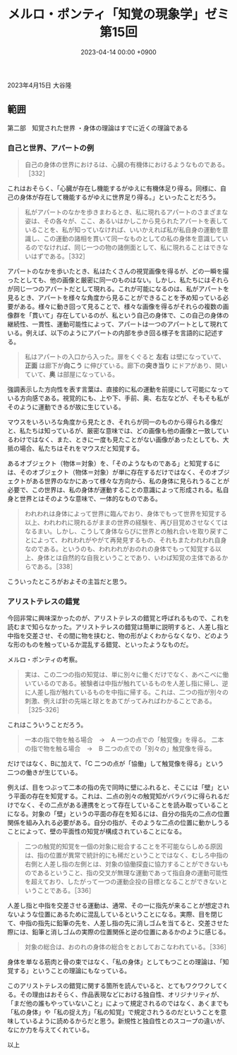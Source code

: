 ﻿---
layout: post
title: "メルロ・ポンティ「知覚の現象学」ゼミ 第15回"
date: 2023-04-14 00:00 +0900
categories: merleau-ponty
---
2023年4月15日 大谷隆

## 範囲
第二部　知覚された世界
・身体の理論はすでに近くの理論である

### 自己と世界、アパートの例
> 自己の身体の世界におけるは、心臓の有機体におけるようなものである。［332］

これはおそらく、「心臓が存在し機能するがゆえに有機体足り得る。同様に、自己の身体が存在して機能するがゆえに世界足り得る。」といったことだろう。

> 私がアパートのなかを歩きまわるとき、私に現れるアパートのさまざまな姿は、その各々が、ここ、あるいはかしこから見られたアパートを表していることを、私が知っていなければ、いいかえれば私が私自身の運動を意識し、この運動の諸相を貫いて同一なものとしての私の身体を意識しているのでなければ、同じ一つの物の諸側面として、私に現れることはできないはずである。［332］

アパートのなかを歩いたとき、私はたくさんの視覚画像を得るが、どの一瞬を撮ったとしても、他の画像と厳密に同一のものはない。しかし、私たちにはそれらが同じ一つのアパートだとして現れる。これが可能になるのは、私がアパートを見るとき、アパートを様々な角度から見ることができることを予め知っている必要がある。様々に動き回って見ることで、様々な画像を得るがそれらの複数の画像群を「貫いて」存在しているのが、私という自己の身体で、この自己の身体の継続性、一貫性、運動可能性によって、アパートは一つのアパートとして現れている。例えば、以下のようにアパートの内部を歩き回る様子を言語的に記述する。

> 私はアパートの入口から入った。扉をくぐると **左右** は壁になっていて、**正面** は廊下が**向こう** に伸びている。廊下の**突き当り** にドアがあり、開いていて、**奥** は部屋になっている。

強調表示した方向性を表す言葉は、直接的に私の運動を前提にして可能になっている方向感である。視覚的にも、上や下、手前、奥、右左などが、そもそも私がそのように運動できるが故に生じている。

マウスをいろいろな角度から見たとき、それらが同一のものから得られる像だと、私たちは知っているが、厳密な意味では、どの画像も他の画像と一致しているわけではなく、また、ときに一度も見たことがない画像があったとしても、大抵の場合、私たちはそれをマウスだと知覚する。

あるオブジェクト（物体＝対象）を、「そのようなものである」と知覚するには、そのオブジェクト（物体＝対象）が単に存在するだけではなく、そのオブジェクトがある世界のなかにあって様々な方向から、私の身体に見られうることが必要で、この世界は、私の身体が運動することの意識によって形成される。私自身と世界とはそのような意味で、一体的なものである。

> われわれは身体によって世界に臨んでおり、身体でもって世界を知覚する以上、われわれに現れるがままの世界の経験を、再び目覚めさせなくてはなるまい。しかし、こうして身体ならびに世界との触れ合いを取り戻すことによって、われわれがやがて再発見するもの、それもまたわれわれ自身なのである。というのも、われわれがおのれの身体でもって知覚する以上、身体とは自然的な自我ということであり、いわば知覚の主体であるからである。［338］

こういったところがおよその主旨だと思う。

### アリストテレスの錯覚

今回非常に興味深かったのが、アリストテレスの錯覚と呼ばれるもので、これを読むまで知らなかった。アリストテレスの錯覚は簡単に説明すると、人差し指と中指を交差させ、その間に物を挟むと、物の形がよくわからなくなり、どのような形のものを触っているか混乱する錯覚、といったようなものだ。

メルロ・ポンティの考察。

> 実は、この二つの指の知覚は、単に別々に働くだけでなく、あべこべに働いているのである。被験者は中指が触れているものを人差し指に帰し、逆に人差し指が触れているものを中指に帰する。これは、二つの指が別々の刺激、例えば針の先端と球とをあてがってみればわかることである。［325-326］

これはこういうことだろう。

> 一本の指で物を触る場合　→　A 一つの点での「触覚像」を得る。
> 二本の指で物を触る場合　→　B 二つの点での「別々の」触覚像を得る。

だけではなく、Bに加えて、「C 二つの点が「協働」して触覚像を得る」という二つの働きが生じている。

例えば、目をつぶって二本の指の先で同時に壁にふれると、そこには「壁」という平面の存在を知覚する。これは、二点の別々の触覚知がバラバラに得られるだけでなく、その二点がある連携をとって存在していることを読み取っていることになる。対象の「壁」というの平面の存在を知るには、自分の指先の二点の位置関係を組み入れる必要がある。自分の指が、そのような二点の位置に動かしうることによって、壁の平面性の知覚が構成されていることになる。

> 二つの触覚的知覚を一個の対象に総合することを不可能ならしめる原因は、指の位置が異常で統計的にも稀だということではなく、むしろ中指の右側と人差し指の左側とは、対象の協働探査に協力することができないものであるということ、指の交叉が無理な運動であって指自身の運動可能性を超えており、したがって一つの運動企投の目標となることができないということである。［336］

人差し指と中指を交差させる運動は、通常、その一に指先が来ることが想定されないような位置にあるために混乱しているということになる。実際、目を閉じて、中指の指先に鉛筆の先を、人差し指の先に消しゴムを当てると、交差させた際には、鉛筆と消しゴムの実際の位置関係と逆の位置にあるかのように感じる。

> 対象の総合は、おのれの身体の総合をとおしておこなわれている。［336］

身体を単なる筋肉と骨の束ではなく、「私の身体」としてもつことの理論は、「知覚する」ということの理論にもなっている。

このアリストテレスの錯覚に関する箇所を読んでいると、とてもワクワクしてくる。その理由はおそらく、作品表現などにおける独自性、オリジナリティが、「まだ他の誰もやっていないこと」によって規定されるのではなく、あくまでも「私の身体」や「私の捉え方」「私の知覚」で規定されうるのだということを意味しているように読めるからだと思う。新規性と独自性とのスコープの違いが、なにか力を与えてくれている。

以上
